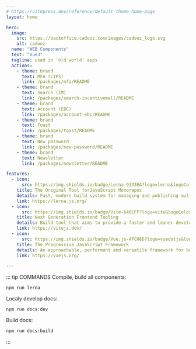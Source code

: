 ```yaml
---
# https://vitepress.dev/reference/default-theme-home-page
layout: home

hero:
  image:
    src: https://backoffice.cadooz.com/images/cadooz_logo.svg
    alt: cadooz
  name: "WEB Components"
  text: "Vue3"
  tagline: used in 'old world' apps
  actions:
    - theme: brand
      text: MFA (CIPS)
      link: /packages/mfa/README
    - theme: brand
      text: Search (IM)
      link: /packages/search-incentivemall/README
    - theme: brand
      text: Account (EBC)
      link: /packages/account-ebc/README
    - theme: brand
      text: Toast
      link: /packages/toast/README
    - theme: brand
      text: New password
      link: /packages/new-password/README
    - theme: brand
      text: Newsletter
      link: /packages/newsletter/README

features:
  - icon:
      src: https://img.shields.io/badge/Lerna-9333EA?logo=lerna&logoColor=fff&style=flat
    title: The Original Tool forJavaScript Monorepos
    details: Fast, modern build system for managing and publishing multiple JavaScript/TypeScript packages from the same repository.
    link: https://lerna.js.org/
  - icon:
      src: https://img.shields.io/badge/Vite-646CFF?logo=vite&logoColor=fff&style=flat
    title: Next Generation Frontend Tooling
    details: Build tool that aims to provide a faster and leaner development experience for modern web projects.
    link: https://vitejs.dev/
  - icon:
      src: https://img.shields.io/badge/Vue.js-4FC08D?logo=vuedotjs&logoColor=fff&style=flat
    title: The Progressive JavaScript Framework
    details: An approachable, performant and versatile framework for building web user interfaces.
    link: https://vuejs.org/

---
```


<div class="tip-wrapper">

::: tip COMMANDS
Compile, build all components:

`npm run lerna`

Localy develop docs:

`npm run docs:dev`

Build docs:

`npm run docs:build`

:::

</div>

